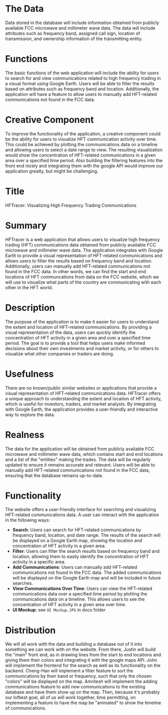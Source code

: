 # The Data
Data stored in the database will include information obtained from publicly available FCC microwave and millimeter wave data. The data will include attributes such as frequency band, assigned call sign, location of transmission, and ownership information of the transmitting entity.

# Functions
The basic functions of the web application will include the ability for users to search for and view communications related to high frequency trading in a visual format using Google Earth. Users will be able to filter the results based on attributes such as frequency band and location. Additionally, the application will have a feature to allow users to manually add HFT-related communications not found in the FCC data.

# Creative Component
To improve the functionality of the application, a creative component could be the ability for users to visualize HFT communication activity over time. This could be achieved by plotting the communications data on a timeline and allowing users to select a date range to view. The resulting visualization would show the concentration of HFT-related communications in a given area over a specified time period. Also building the filtering features into the front end nicely and integrating them with the google API would improve our application greatly, but might be challenging.

# Title
HFTracer: Visualizing High Frequency Trading Communications

# Summary
HFTracer is a web application that allows users to visualize high frequency trading (HFT) communications data obtained from publicly available FCC microwave and millimeter wave data. The application integrates with Google Earth to provide a visual representation of HFT-related communications and allows users to filter the results based on frequency band and location. Additionally, users can manually add HFT-related communications not found in the FCC data. In other words, we can find the start and end locations of HFT communcations from data on the FCC website, which we will use to visualize what parts of the country are communicating with each other in the HFT world.

# Description
The purpose of the application is to make it easier for users to understand the extent and location of HFT-related communications. By providing a visual representation of the data, users can quickly identify the concentration of HFT activity in a given area and over a specified time period. The goal is to provide a tool that helps users make informed decisions about their own investments and market activity, or for others to visualize what other companies or traders are doing.

# Usefulness
There are no known/public similar websites or applications that provide a visual representation of HFT-related communications data. HFTracer offers a unique approach to understanding the extent and location of HFT activity, which is useful for investors, traders, and market analysts. By integrating with Google Earth, the application provides a user-friendly and interactive way to explore the data.

# Realness
The data for the application will be obtained from publicly available FCC microwave and millimeter wave data, which contains start and end locations and a list of the "entities" making the trades. The data will be regularly updated to ensure it remains accurate and relevant. Users will be able to manually add HFT-related communications not found in the FCC data, ensuring that the database remains up-to-date.

# Functionality
The website offers a user-friendly interface for searching and visualizing HFT-related communications data. A user can interact with the application in the following ways:
- **Search**: Users can search for HFT-related communications by frequency band, location, and date range. The results of the search will be displayed on a Google Earth map, showing the location and concentration of HFT activity in a given area.
- **Filter**: Users can filter the search results based on frequency band and location, allowing them to easily identify the concentration of HFT activity in a specific area.
- **Add Communications**: Users can manually add HFT-related communications not found in the FCC data. The added communications will be displayed on the Google Earth map and will be included in future searches.
- **View Communications Over Time**: Users can view the HFT-related communications data over a specified time period by plotting the communications data on a timeline. This allows users to see the concentration of HFT activity in a given area over time.
- **UI Mockup**: see `UI Mockup.JPG` in docs folder

# Distribution
We will all work with the data and building a database out of it into something we can work with on the website. From there, Justin will build the "main" front end, as in drawing lines from the start to end locations and giving them their colors and integrating it with the google maps API. John will implement the frontend for the search as well as its functionality on the backend. Cheng-Han will implement a filter feature to sort the communications by their band or frequency, such that only the chosen "colors" will be displayed on the map. Amritesh will implement the adding communications feature to add new communications to the existing database and have them show up on the map. Then, because it's probably our loftiest goal, all of us will work together, time permitting, on implementing a feature to have the map be "animated" to show the timeline of communications.




